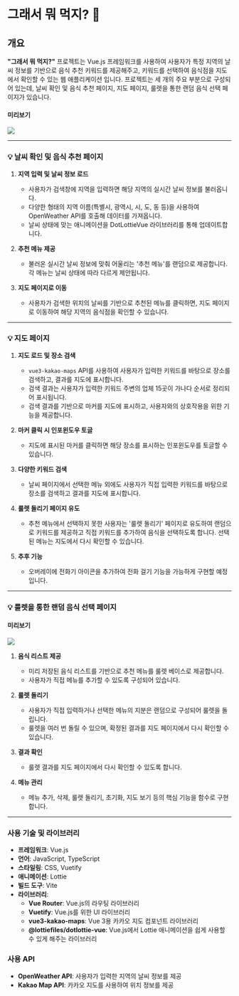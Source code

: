 
# 그래서 뭐 먹지? 🤔

## 개요

**"그래서 뭐 먹지?"** 프로젝트는 Vue.js 프레임워크를 사용하여 사용자가 특정 지역의 날씨 정보를 기반으로 음식 추천 키워드를 제공해주고, 키워드를 선택하여 음식점을 지도에서 확인할 수 있는 웹 애플리케이션 입니다. 프로젝트는 세 개의 주요 부분으로 구성되어 있는데, 날씨 확인 및 음식 추천 페이지, 지도 페이지, 룰렛을 통한 랜덤 음식 선택 페이지가 있습니다.


#### 미리보기

<img src="https://github.com/user-attachments/assets/0a40f6bc-c44c-4fb8-b246-fca7c65b0658" />

---

### 💡 날씨 확인 및 음식 추천 페이지

1. **지역 입력 및 날씨 정보 로드**
    - 사용자가 검색창에 지역을 입력하면 해당 지역의 실시간 날씨 정보를 불러옵니다.
    - 다양한 형태의 지역 이름(특별시, 광역시, 시, 도, 동 등)을 사용하여 OpenWeather API를 호출해 데이터를 가져옵니다.
    - 날씨 상태에 맞는 애니메이션을 DotLottieVue 라이브러리를 통해 업데이트합니다.
      
2. **추천 메뉴 제공**
    - 불러온 실시간 날씨 정보에 맞춰 어울리는 '추천 메뉴'를 랜덤으로 제공합니다. 각 메뉴는 날씨 상태에 따라 다르게 제안됩니다.
      
3. **지도 페이지로 이동**
    - 사용자가 검색한 위치의 날씨를 기반으로 추천된 메뉴를 클릭하면, 지도 페이지로 이동하여 해당 지역의 음식점을 확인할 수 있습니다.

---

### 💡 지도 페이지

1. **지도 로드 및 장소 검색**
    - `vue3-kakao-maps` API를 사용하여 사용자가 입력한 키워드를 바탕으로 장소를 검색하고, 결과를 지도에 표시합니다.
    - 검색 결과는 사용자가 입력한 키워드 주변의 업체 15곳이 가나다 순서로 정리되어 표시됩니다.
    - 검색 결과를 기반으로 마커를 지도에 표시하고, 사용자와의 상호작용을 위한 기능을 제공합니다.
      
2. **마커 클릭 시 인포윈도우 토글**
    - 지도에 표시된 마커를 클릭하면 해당 장소를 표시하는 인포윈도우를 토글할 수 있습니다.
      
3. **다양한 키워드 검색**
    - 날씨 페이지에서 선택한 메뉴 외에도 사용자가 직접 입력한 키워드를 바탕으로 장소를 검색하고 결과를 지도에 표시합니다.
      
4. **룰렛 돌리기 페이지 유도**
    - 추천 메뉴에서 선택하지 못한 사용자는 '룰렛 돌리기' 페이지로 유도하여 랜덤으로 키워드를 제공하고 직접 키워드를 추가하여 음식을 선택하도록 합니다. 선택된 메뉴는 지도에서 다시 확인할 수 있습니다.
      
5. **추후 기능**
    - 오버레이에 전화기 아이콘을 추가하여 전화 걸기 기능을 가능하게 구현할 예정입니다.

---

### 💡 룰렛을 통한 랜덤 음식 선택 페이지

#### 미리보기

<img src="https://github.com/user-attachments/assets/ff42389a-177d-43c0-a3db-47752f59d597"  />  

1. **음식 리스트 제공**
    - 미리 저장된 음식 리스트를 기반으로 추천 메뉴를 룰렛 베이스로 제공합니다.
    - 사용자가 직접 메뉴를 추가할 수 있도록 구성되어 있습니다.
      
2. **룰렛 돌리기**
    - 사용자가 직접 입력하거나 선택한 메뉴의 지분은 랜덤으로 구성되어 룰렛을 돌립니다.
    - 룰렛을 여러 번 돌릴 수 있으며, 확정된 결과를 지도 페이지에서 다시 확인할 수 있습니다.
      
3. **결과 확인**
    - 룰렛 결과를 지도 페이지에서 다시 확인할 수 있도록 합니다.
      
4. **메뉴 관리**
    - 메뉴 추가, 삭제, 룰렛 돌리기, 초기화, 지도 보기 등의 핵심 기능을 함수로 구현합니다.

---

### 사용 기술 및 라이브러리

- **프레임워크**: Vue.js
- **언어**: JavaScript, TypeScript
- **스타일링**: CSS, Vuetify
- **애니메이션**: Lottie
- **빌드 도구**: Vite
- **라이브러리**:
    - **Vue Router**: Vue.js의 라우팅 라이브러리
    - **Vuetify**: Vue.js를 위한 UI 라이브러리
    - **vue3-kakao-maps**: Vue 3용 카카오 지도 컴포넌트 라이브러리
    - **@lottiefiles/dotlottie-vue**: Vue.js에서 Lottie 애니메이션을 쉽게 사용할 수 있게 해주는 라이브러리

### 사용 API

- **OpenWeather API**: 사용자가 입력한 지역의 날씨 정보를 제공
- **Kakao Map API**: 카카오 지도를 사용하여 위치 정보를 제공



